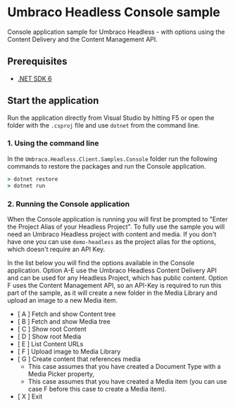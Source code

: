 # Umbraco Headless Console sample

Console application sample for Umbraco Headless - with options using the Content Delivery and the Content Management API.

## Prerequisites

- [.NET SDK 6](https://dotnet.microsoft.com/en-us/download/dotnet/6.0)

## Start the application

Run the application directly from Visual Studio by hitting F5 or open the folder with the `.csproj` file and use `dotnet` from the command line.

### 1. Using the command line

In the `Umbraco.Headless.Client.Samples.Console` folder run the following commands to restore the packages and run the Console application.

```bat
> dotnet restore
> dotnet run
```

### 2. Running the Console application

When the Console application is running you will first be prompted to "Enter the Project Alias of your Headless Project". To fully use the sample you will need an Umbraco Headless project with content and media. If you don't have one you can use `demo-headless` as the project alias for the options, which doesn't require an API Key.

In the list below you will find the options available in the Console application. Option A-E use the Umbraco Headless Content Delivery API and can be used for any Headless Project, which has public content. Option F uses the Content Management API, so an API-Key is required to run this part of the sample, as it will create a new folder in the Media Library and upload an image to a new Media item.

- [ A ] Fetch and show Content tree
- [ B ] Fetch and show Media tree
- [ C ] Show root Content
- [ D ] Show root Media
- [ E ] List Content URLs
- [ F ] Upload image to Media Library
- [ G ] Create content that references media
  - This case assumes that you have created a Document Type with a Media Picker property,
  - This case assumes that you have created a Media item (you can use case F before this case to create a Media item).
- [ X ] Exit
